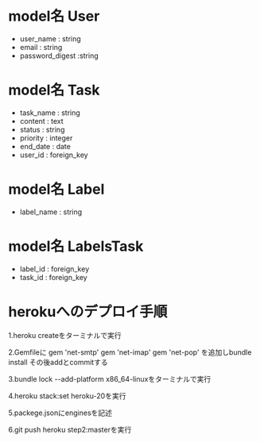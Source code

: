 # model名 User
- user_name : string
- email : string
- password_digest :string

# model名 Task
- task_name : string
- content : text
- status : string
- priority : integer
- end_date : date
- user_id : foreign_key

# model名 Label
- label_name : string

# model名 LabelsTask
- label_id : foreign_key
- task_id : foreign_key

# herokuへのデプロイ手順
1.heroku createをターミナルで実行

2.Gemfileに
gem 'net-smtp'
gem 'net-imap'
gem 'net-pop'
を追加しbundle install
その後addとcommitする

3.bundle lock --add-platform x86_64-linuxをターミナルで実行

4.heroku stack:set heroku-20を実行

5.packege.jsonにenginesを記述

6.git push heroku step2:masterを実行



